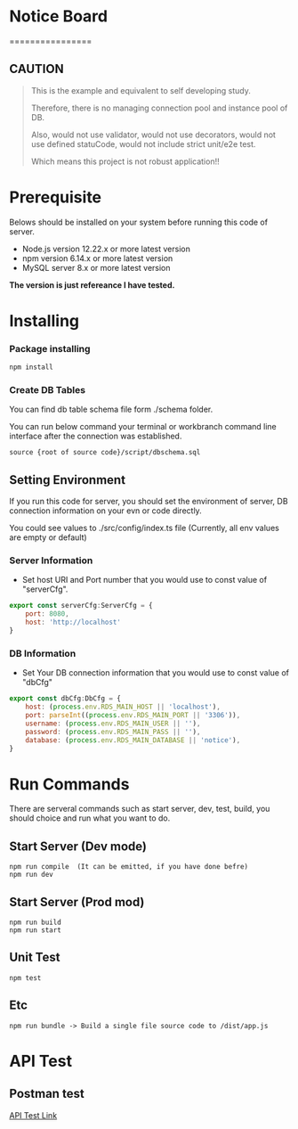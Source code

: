 # Notice Board
================


## CAUTION

> This is the example and equivalent to self developing study.
> 
> Therefore, there is no managing connection pool and instance pool of DB.
> 
> Also, would not use validator, would not use decorators, would not use defined statuCode, would not include strict unit/e2e test.
> 
> Which means this project is not robust application!!

# Prerequisite

Belows should be installed on your system before running this code of server.
* Node.js version 12.22.x or more latest version
* npm version 6.14.x or more latest version
* MySQL server 8.x or more latest version

**The version is just refereance I have tested.**

# Installing
### Package installing
```bash
npm install
```
### Create DB Tables
You can find db table schema file form ./schema folder.

You can run below command your terminal or workbranch command line interface after the connection was established.
```
source {root of source code}/script/dbschema.sql
```

## Setting Environment
If you run this code for server, you should set the environment of server, DB connection information on your evn or code directly.

You could see values to ./src/config/index.ts file (Currently, all env values are empty or default)

### Server Information
* Set host URI and Port number that you would use to const value of "serverCfg".
```javascript
export const serverCfg:ServerCfg = {
    port: 8080,
    host: 'http://localhost'
}
```
### DB Information
* Set Your DB connection information that you would use to  const value of "dbCfg"
```javascript
export const dbCfg:DbCfg = {
    host: (process.env.RDS_MAIN_HOST || 'localhost'),
    port: parseInt((process.env.RDS_MAIN_PORT || '3306')),
    username: (process.env.RDS_MAIN_USER || ''),
    password: (process.env.RDS_MAIN_PASS || ''),
    database: (process.env.RDS_MAIN_DATABASE || 'notice'),
}
```

# Run Commands
There are serveral commands such as start server, dev, test, build, you should choice and run what you want to do.

## Start Server (Dev mode)
```
npm run compile  (It can be emitted, if you have done befre)
npm run dev
```

## Start Server (Prod mod)
```
npm run build
npm run start
```

## Unit Test
```
npm test
```

## Etc
```
npm run bundle -> Build a single file source code to /dist/app.js
```

# API Test
## Postman test
[API Test Link](https://documenter.getpostman.com/view/7756251/Uz5JHb85#21c5a2bc-4b6d-40ab-82ce-a02caed9b103)
